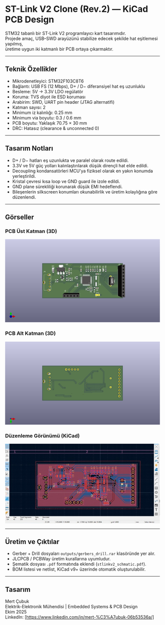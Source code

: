# ST-Link V2 Clone (Rev.2) — KiCad PCB Design

STM32 tabanlı bir ST-Link V2 programlayıcı kart tasarımıdır.  
Projede amaç, USB–SWD arayüzünü stabilize edecek şekilde hat eşitlemesi yapılmış,  
üretime uygun iki katmanlı bir PCB ortaya çıkarmaktır.

---

## Teknik Özellikler

- Mikrodenetleyici: STM32F103C8T6  
- Bağlantı: USB FS (12 Mbps), D+ / D− diferansiyel hat eş uzunluklu  
- Besleme: 5V → 3.3V LDO regülatör  
- Koruma: TVS diyot ile ESD koruması
- Arabirim: SWD, UART pin header (JTAG alternatifi)  
- Katman sayısı: 2  
- Minimum iz kalınlığı: 0.25 mm  
- Minimum via boyutu: 0.3 / 0.6 mm  
- PCB boyutu: Yaklaşık 70.75 × 30 mm  
- DRC: Hatasız (clearance & unconnected 0)

---

## Tasarım Notları

- D+ / D− hatları eş uzunlukta ve paralel olarak route edildi.  
- 3.3V ve 5V güç yolları kalınlaştırılarak düşük dirençli hat elde edildi.  
- Decoupling kondansatörleri MCU’ya fiziksel olarak en yakın konumda yerleştirildi.  
- Kristal çevresi kısa loop ve GND guard ile izole edildi.  
- GND plane sürekliliği korunarak düşük EMI hedeflendi.  
- Bileşenlerin silkscreen konumları okunabilirlik ve üretim kolaylığına göre düzenlendi.

---

## Görseller

### PCB Üst Katman (3D)
![PCB Top](outputs/stlinkv2_top.png)

### PCB Alt Katman (3D)
![PCB Bottom](outputs/stlinkv2_bottom.png)

### Düzenleme Görünümü (KiCad)
![PCB Layout](outputs/pcb_layout.jpeg)

---

## Üretim ve Çıktılar

- Gerber + Drill dosyaları `outputs/gerbers_drill.rar` klasöründe yer alır.  
- JLCPCB / PCBWay üretim kurallarına uyumludur.  
- Şematik dosyası `.pdf` formatında eklendi (`stlinkv2_schmatic.pdf`).  
- BOM listesi ve netlist, KiCad v9+ üzerinde otomatik oluşturulabilir.

---


## Tasarım

Mert Çubuk  
Elektrik-Elektronik Mühendisi | Embedded Systems & PCB Design  
Ekim 2025  
LinkedIn: [https://www.linkedin.com/in/mert-%C3%A7ubuk-06b53536a/]  


